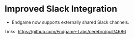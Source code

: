 # Improved Slack Integration

- Endgame now supports externally shared Slack channels.

Links:
https://github.com/Endgame-Labs/cerebro/pull/4686
